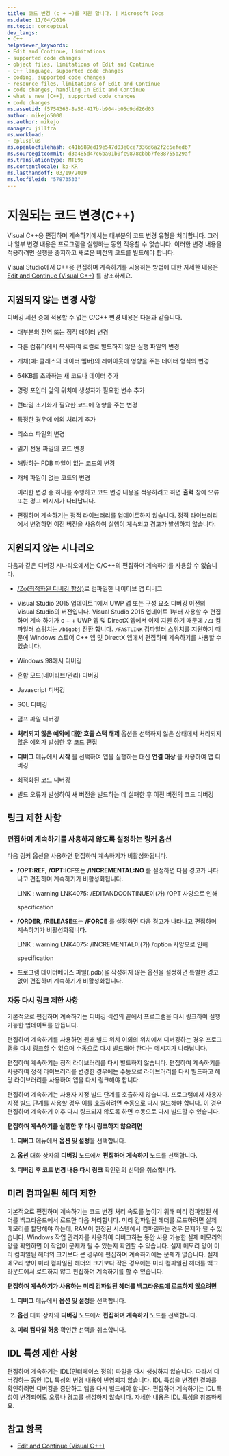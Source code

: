 ```yaml
---
title: 코드 변경 (c + +)를 지원 합니다. | Microsoft Docs
ms.date: 11/04/2016
ms.topic: conceptual
dev_langs:
- C++
helpviewer_keywords:
- Edit and Continue, limitations
- supported code changes
- object files, limitations of Edit and Continue
- C++ language, supported code changes
- coding, supported code changes
- resource files, limitations of Edit and Continue
- code changes, handling in Edit and Continue
- what's new [C++], supported code changes
- code changes
ms.assetid: f5754363-8a56-417b-b904-b05d9dd26d03
author: mikejo5000
ms.author: mikejo
manager: jillfra
ms.workload:
- cplusplus
ms.openlocfilehash: c41b589ed19e547d03e0ce7336d6a2f2c5efedb7
ms.sourcegitcommit: d3a485d47c6ba01b0fc9878cbbb7fe88755b29af
ms.translationtype: MTE95
ms.contentlocale: ko-KR
ms.lasthandoff: 03/19/2019
ms.locfileid: "57873533"
---
```

# <a name="supported-code-changes-c"></a>지원되는 코드 변경(C++)
Visual C++용 편집하며 계속하기에서는 대부분의 코드 변경 유형을 처리합니다. 그러나 일부 변경 내용은 프로그램을 실행하는 동안 적용할 수 없습니다. 이러한 변경 내용을 적용하려면 실행을 중지하고 새로운 버전의 코드를 빌드해야 합니다.

 Visual Studio에서 C++용 편집하며 계속하기를 사용하는 방법에 대한 자세한 내용은 [Edit and Continue (Visual C++)](../debugger/edit-and-continue-visual-cpp.md) 를 참조하세요.

##  <a name="BKMK_Unsupported_changes"></a> 지원되지 않는 변경 사항
 디버깅 세션 중에 적용할 수 없는 C/C++ 변경 내용은 다음과 같습니다.

- 대부분의 전역 또는 정적 데이터 변경

- 다른 컴퓨터에서 복사하여 로컬로 빌드하지 않은 실행 파일의 변경

- 개체(예: 클래스의 데이터 멤버)의 레이아웃에 영향을 주는 데이터 형식의 변경

- 64KB를 초과하는 새 코드나 데이터 추가

- 명령 포인터 앞의 위치에 생성자가 필요한 변수 추가

- 런타임 초기화가 필요한 코드에 영향을 주는 변경

- 특정한 경우에 예외 처리기 추가

- 리소스 파일의 변경

- 읽기 전용 파일의 코드 변경

- 해당하는 PDB 파일이 없는 코드의 변경

- 개체 파일이 없는 코드의 변경

  이러한 변경 중 하나를 수행하고 코드 변경 내용을 적용하려고 하면 **출력** 창에 오류 또는 경고 메시지가 나타납니다.

- 편집하며 계속하기는 정적 라이브러리를 업데이트하지 않습니다. 정적 라이브러리에서 변경하면 이전 버전을 사용하여 실행이 계속되고 경고가 발생하지 않습니다.

##  <a name="BKMK_Unsupported_scenarios"></a> 지원되지 않는 시나리오
 다음과 같은 디버깅 시나리오에서는 C/C++의 편집하며 계속하기를 사용할 수 없습니다.

-   [/Zo(최적화된 디버깅 향상)](/cpp/build/reference/zo-enhance-optimized-debugging)로 컴파일한 네이티브 앱 디버그

-   Visual Studio 2015 업데이트 1에서 UWP 앱 또는 구성 요소 디버깅 이전의 Visual Studio의 버전입니다. Visual Studio 2015 업데이트 1부터 사용할 수 편집 하며 계속 하기가 c + + UWP 앱 및 DirectX 앱에서 이제 지원 하기 때문에 `/ZI` 컴파일러 스위치는 `/bigobj` 전환 합니다. `/FASTLINK` 컴파일러 스위치를 지원하기 때문에 Windows 스토어 C++ 앱 및 DirectX 앱에서 편집하며 계속하기를 사용할 수 있습니다.

-   Windows 98에서 디버깅

-   혼합 모드(네이티브/관리) 디버깅

-   Javascript 디버깅

-   SQL 디버깅

-   덤프 파일 디버깅

-   **처리되지 않은 예외에 대한 호출 스택 해제** 옵션을 선택하지 않은 상태에서 처리되지 않은 예외가 발생한 후 코드 편집

-   **디버그** 메뉴에서 **시작** 을 선택하여 앱을 실행하는 대신 **연결 대상** 을 사용하여 앱 디버깅

-   최적화된 코드 디버깅

-   빌드 오류가 발생하여 새 버전을 빌드하는 데 실패한 후 이전 버전의 코드 디버깅

##  <a name="BKMK_Linking_limitations"></a> 링크 제한 사항

###  <a name="BKMK_Linker_options_that_disable_Edit_and_Continue"></a> 편집하며 계속하기를 사용하지 않도록 설정하는 링커 옵션
 다음 링커 옵션을 사용하면 편집하며 계속하기가 비활성화됩니다.

-   **/OPT:REF**, **/OPT:ICF**또는 **/INCREMENTAL:NO** 를 설정하면 다음 경고가 나타나고 편집하며 계속하기가 비활성화됩니다.

     LINK : warning LNK4075: /EDITANDCONTINUE이(가) /OPT 사양으로 인해

     specification

-   **/ORDER**, **/RELEASE**또는 **/FORCE** 를 설정하면 다음 경고가 나타나고 편집하며 계속하기가 비활성화됩니다.

     LINK : warning LNK4075: /INCREMENTAL이(가) /option 사양으로 인해

     specification

-   프로그램 데이터베이스 파일(.pdb)을 작성하지 않는 옵션을 설정하면 특별한 경고 없이 편집하며 계속하기가 비활성화됩니다.

###  <a name="BKMK_Auto_relinking_limitations"></a> 자동 다시 링크 제한 사항
 기본적으로 편집하며 계속하기는 디버깅 섹션의 끝에서 프로그램을 다시 링크하여 실행 가능한 업데이트를 만듭니다.

 편집하며 계속하기를 사용하면 원래 빌드 위치 이외의 위치에서 디버깅하는 경우 프로그램을 다시 링크할 수 없으며 수동으로 다시 빌드해야 한다는 메시지가 나타납니다.

 편집하며 계속하기는 정적 라이브러리를 다시 빌드하지 않습니다. 편집하며 계속하기를 사용하여 정적 라이브러리를 변경한 경우에는 수동으로 라이브러리를 다시 빌드하고 해당 라이브러리를 사용하여 앱을 다시 링크해야 합니다.

 편집하며 계속하기는 사용자 지정 빌드 단계를 호출하지 않습니다. 프로그램에서 사용자 지정 빌드 단계를 사용할 경우 이를 호출하려면 수동으로 다시 빌드해야 합니다. 이 경우 편집하며 계속하기 이후 다시 링크되지 않도록 하면 수동으로 다시 빌드할 수 있습니다.

 **편집하며 계속하기를 실행한 후 다시 링크하지 않으려면**

1.  **디버그** 메뉴에서 **옵션 및 설정**을 선택합니다.

2.  **옵션** 대화 상자의 **디버깅** 노드에서 **편집하며 계속하기** 노드를 선택합니다.

3.  **디버깅 후 코드 변경 내용 다시 링크** 확인란의 선택을 취소합니다.

##  <a name="BKMK_Precompiled_Header_Limitations"></a> 미리 컴파일된 헤더 제한
 기본적으로 편집하며 계속하기는 코드 변경 처리 속도를 높이기 위해 미리 컴파일된 헤더를 백그라운드에서 로드한 다음 처리합니다. 미리 컴파일된 헤더를 로드하려면 실제 메모리를 할당해야 하는데, RAM이 한정된 시스템에서 컴파일하는 경우 문제가 될 수 있습니다. Windows 작업 관리자를 사용하여 디버그하는 동안 사용 가능한 실제 메모리의 양을 확인하면 이 작업이 문제가 될 수 있는지 확인할 수 있습니다. 실제 메모리 양이 미리 컴파일된 헤더의 크기보다 큰 경우에 편집하며 계속하기에는 문제가 없습니다. 실제 메모리 양이 미리 컴파일된 헤더의 크기보다 작은 경우에는 미리 컴파일된 헤더를 백그라운드에서 로드하지 않고 편집하며 계속하기를 할 수 있습니다.

 **편집하며 계속하기가 사용하는 미리 컴파일된 헤더를 백그라운드에 로드하지 않으려면**

1.  **디버그** 메뉴에서 **옵션 및 설정**을 선택합니다.

2.  **옵션** 대화 상자의 **디버깅** 노드에서 **편집하며 계속하기** 노드를 선택합니다.

3.  **미리 컴파일 허용** 확인란 선택을 취소합니다.

##  <a name="BKMK_IDL_Attribute_Limitations"></a> IDL 특성 제한 사항
 편집하며 계속하기는 IDL(인터페이스 정의) 파일을 다시 생성하지 않습니다. 따라서 디버깅하는 동안 IDL 특성의 변경 내용이 반영되지 않습니다. IDL 특성을 변경한 결과를 확인하려면 디버깅을 중단하고 앱을 다시 빌드해야 합니다. 편집하며 계속하기는 IDL 특성이 변경되어도 오류나 경고를 생성하지 않습니다. 자세한 내용은 [IDL 특성](/cpp/windows/idl-attributes)을 참조하세요.

## <a name="see-also"></a>참고 항목
- [Edit and Continue (Visual C++)](../debugger/edit-and-continue-visual-cpp.md)